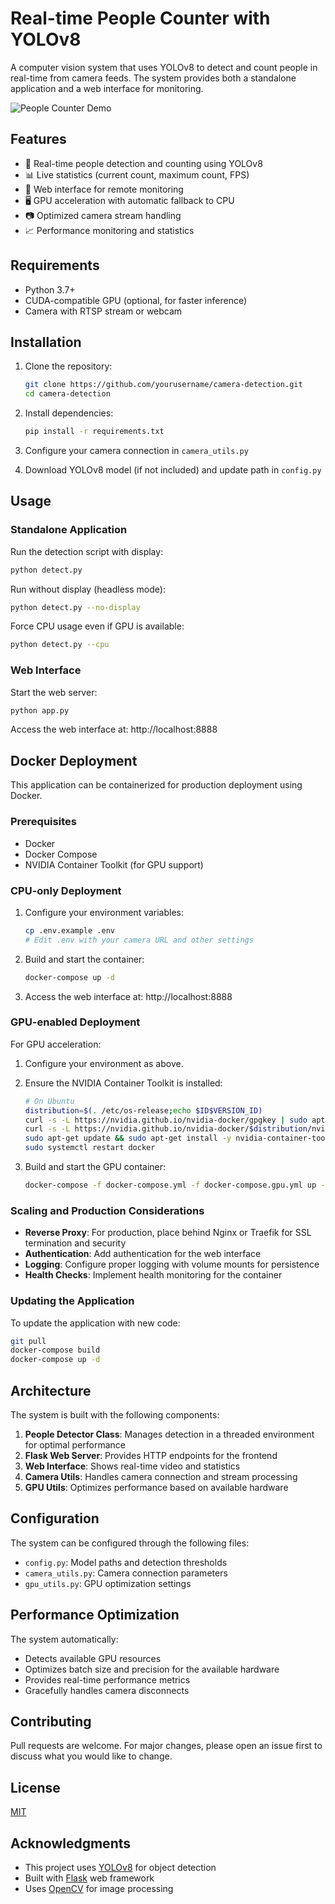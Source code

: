# Real-time People Counter with YOLOv8

A computer vision system that uses YOLOv8 to detect and count people in real-time from camera feeds. The system provides both a standalone application and a web interface for monitoring.

![People Counter Demo](https://via.placeholder.com/800x400?text=People+Counter+Demo)

## Features

- 🎯 Real-time people detection and counting using YOLOv8
- 📊 Live statistics (current count, maximum count, FPS)
- 📱 Web interface for remote monitoring
- 🖥️ GPU acceleration with automatic fallback to CPU
- 📷 Optimized camera stream handling
- 📈 Performance monitoring and statistics

## Requirements

- Python 3.7+
- CUDA-compatible GPU (optional, for faster inference)
- Camera with RTSP stream or webcam

## Installation

1. Clone the repository:

   ```bash
   git clone https://github.com/yourusername/camera-detection.git
   cd camera-detection
   ```

2. Install dependencies:

   ```bash
   pip install -r requirements.txt
   ```

3. Configure your camera connection in `camera_utils.py`

4. Download YOLOv8 model (if not included) and update path in `config.py`

## Usage

### Standalone Application

Run the detection script with display:

```bash
python detect.py
```

Run without display (headless mode):

```bash
python detect.py --no-display
```

Force CPU usage even if GPU is available:

```bash
python detect.py --cpu
```

### Web Interface

Start the web server:

```bash
python app.py
```

Access the web interface at: http://localhost:8888

## Docker Deployment

This application can be containerized for production deployment using Docker.

### Prerequisites

- Docker
- Docker Compose
- NVIDIA Container Toolkit (for GPU support)

### CPU-only Deployment

1. Configure your environment variables:

   ```bash
   cp .env.example .env
   # Edit .env with your camera URL and other settings
   ```

2. Build and start the container:

   ```bash
   docker-compose up -d
   ```

3. Access the web interface at: http://localhost:8888

### GPU-enabled Deployment

For GPU acceleration:

1. Configure your environment as above.

2. Ensure the NVIDIA Container Toolkit is installed:

   ```bash
   # On Ubuntu
   distribution=$(. /etc/os-release;echo $ID$VERSION_ID)
   curl -s -L https://nvidia.github.io/nvidia-docker/gpgkey | sudo apt-key add -
   curl -s -L https://nvidia.github.io/nvidia-docker/$distribution/nvidia-docker.list | sudo tee /etc/apt/sources.list.d/nvidia-docker.list
   sudo apt-get update && sudo apt-get install -y nvidia-container-toolkit
   sudo systemctl restart docker
   ```

3. Build and start the GPU container:

   ```bash
   docker-compose -f docker-compose.yml -f docker-compose.gpu.yml up -d
   ```

### Scaling and Production Considerations

- **Reverse Proxy**: For production, place behind Nginx or Traefik for SSL termination and security
- **Authentication**: Add authentication for the web interface
- **Logging**: Configure proper logging with volume mounts for persistence
- **Health Checks**: Implement health monitoring for the container

### Updating the Application

To update the application with new code:

```bash
git pull
docker-compose build
docker-compose up -d
```

## Architecture

The system is built with the following components:

1. **People Detector Class**: Manages detection in a threaded environment for optimal performance
2. **Flask Web Server**: Provides HTTP endpoints for the frontend
3. **Web Interface**: Shows real-time video and statistics
4. **Camera Utils**: Handles camera connection and stream processing
5. **GPU Utils**: Optimizes performance based on available hardware

## Configuration

The system can be configured through the following files:

- `config.py`: Model paths and detection thresholds
- `camera_utils.py`: Camera connection parameters
- `gpu_utils.py`: GPU optimization settings

## Performance Optimization

The system automatically:

- Detects available GPU resources
- Optimizes batch size and precision for the available hardware
- Provides real-time performance metrics
- Gracefully handles camera disconnects

## Contributing

Pull requests are welcome. For major changes, please open an issue first to discuss what you would like to change.

## License

[MIT](https://choosealicense.com/licenses/mit/)

## Acknowledgments

- This project uses [YOLOv8](https://github.com/ultralytics/ultralytics) for object detection
- Built with [Flask](https://flask.palletsprojects.com/) web framework
- Uses [OpenCV](https://opencv.org/) for image processing
